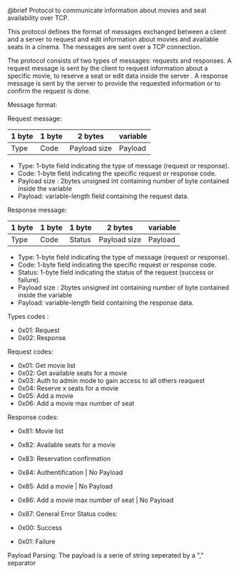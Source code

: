   @brief Protocol to communicate information about movies and seat availability over TCP.
  
  This protocol defines the format of messages exchanged between a client and a server to request and edit information about movies and available seats in a cinema. The messages are sent over a TCP connection.
  
  The protocol consists of two types of messages: requests and responses. A request message is sent by
  the client to request information about a specific movie, to reserve a seat or edit data inside the server . A response message is
  sent by the server to provide the requested information or to confirm the request is done.
  
  Message format:
  
  Request message:
  
  | 1 byte  | 1 byte |2 bytes     | variable |
  |---------|--------|------------|----------|
  |  Type   |  Code  |Payload size|Payload  |
  
  - Type: 1-byte field indicating the type of message (request or response).
  - Code: 1-byte field indicating the specific request or response code.
  - Payload size : 2bytes unsigned int containing number of byte contained inside the variable
  - Payload: variable-length field containing the request data.
  
  Response message:
  
  | 1 byte  | 1 byte | 1 byte |2 bytes     | variable |
  |---------|--------|--------|------------|----------|
  |  Type   |  Code  | Status |Payload size|Payload   |
  
  - Type: 1-byte field indicating the type of message (request or response).
  - Code: 1-byte field indicating the specific request or response code.
  - Status: 1-byte field indicating the status of the request (success or failure).
  - Payload size : 2bytes unsigned int containing number of byte contained inside the variable
  - Payload: variable-length field containing the response data.
  
  Types codes :
  - 0x01: Request
  - 0x02: Response

  Request codes:
  
  - 0x01: Get movie list
  - 0x02: Get available seats for a movie
  - 0x03: Auth to admin mode to gain access to all others reaquest
  - 0x04: Reserve x seats for a movie
  - 0x05: Add a movie
  - 0x06: Add a movie max number of seat
  
  Response codes:
  - 0x81: Movie list
  - 0x82: Available seats for a movie
  - 0x83: Reservation confirmation
  - 0x84: Authentification | No Payload
  - 0x85: Add a movie | No Payload
  - 0x86: Add a movie max number of seat | No Payload
  - 0x87: General Error
  Status codes:
  
  - 0x00: Success
  - 0x01: Failure
  
  Payload Parsing:
  The payload is a serie of string seperated by a "," separator
